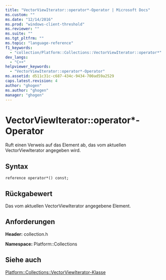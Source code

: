 ```yaml
---
title: "VectorViewIterator::operator*-Operator | Microsoft Docs"
ms.custom: ""
ms.date: "12/14/2016"
ms.prod: "windows-client-threshold"
ms.reviewer: ""
ms.suite: ""
ms.tgt_pltfrm: ""
ms.topic: "language-reference"
f1_keywords: 
  - "collection/Platform::Collections::VectorViewIterator::operator*"
dev_langs: 
  - "C++"
helpviewer_keywords: 
  - "VectorViewIterator::operator*-Operator"
ms.assetid: d511c31c-c687-434c-9434-700ad59a2529
caps.latest.revision: 4
author: "ghogen"
ms.author: "ghogen"
manager: "ghogen"
---
```

# VectorViewIterator::operator*-Operator
Ruft einen Verweis auf das Element ab, das vom aktuellen VectorViewIterator angegeben wird.  
  
## Syntax  
  
```  
reference operator*() const;  
```  
  
## Rückgabewert  
 Das vom aktuellen VectorViewIterator angegebene Element.  
  
## Anforderungen  
 **Header:** collection.h  
  
 **Namespace:** Platform::Collections  
  
## Siehe auch  
 [Platform::Collections::VectorViewIterator\-Klasse](../cppcx/platform-collections-vectorviewiterator-class.md)